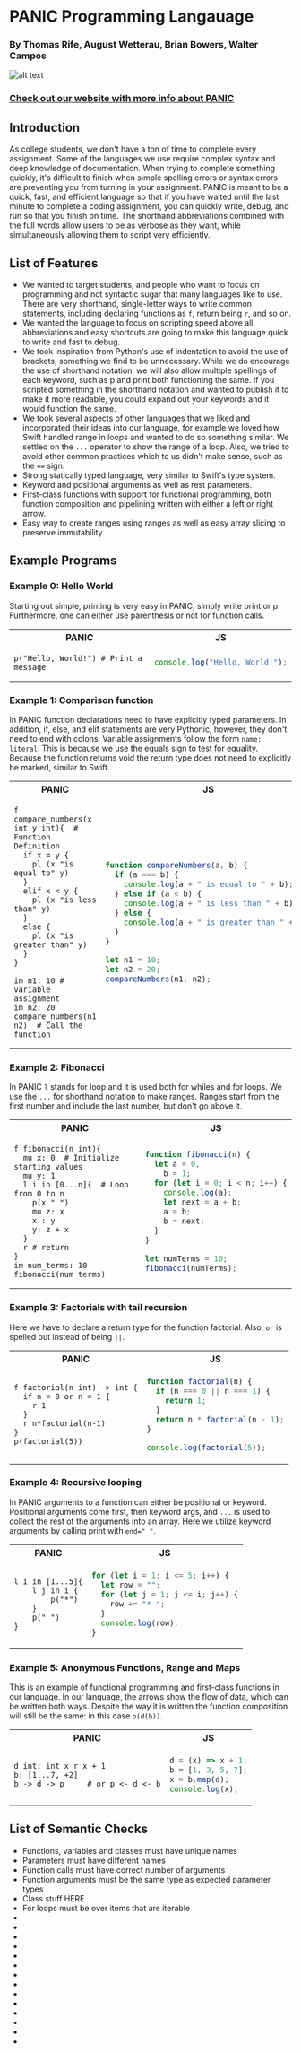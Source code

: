 # PANIC Programming Langauage

### By Thomas Rife, August Wetterau, Brian Bowers, Walter Campos

![alt text](docs/logo.png)

### [Check out our website with more info about PANIC](https://thomas-rife.github.io/PANIC/) 

## Introduction

As college students, we don't have a ton of time to complete every assignment. Some of the languages we use require complex syntax and deep knowledge of documentation. When trying to complete something quickly, it's difficult to finish when simple spelling errors or syntax errors are preventing you from turning in your assignment. PANIC is meant to be a quick, fast, and efficient language so that if you have waited until the last minute to complete a coding assignment, you can quickly write, debug, and run so that you finish on time. The shorthand abbreviations combined with the full words allow users to be as verbose as they want, while simultaneously allowing them to script very efficiently.

## List of Features

- We wanted to target students, and people who want to focus on programming and not syntactic sugar that many languages like to use. There are very shorthand, single-letter ways to write common statements, including declaring functions as `f`, return being `r`, and so on.
- We wanted the language to focus on scripting speed above all, abbreviations and easy shortcuts are going to make this language quick to write and fast to debug.
- We took inspiration from Python's use of indentation to avoid the use of brackets, something we find to be unnecessary. While we do encourage the use of shorthand notation, we will also allow multiple spellings of each keyword, such as p and print both functioning the same. If you scripted something in the shorthand notation and wanted to publish it to make it more readable, you could expand out your keywords and it would function the same.
- We took several aspects of other languages that we liked and incorporated their ideas into our language, for example we loved how Swift handled range in loops and wanted to do so something similar. We settled on the `...` operator to show the range of a loop. Also, we tried to avoid other common practices which to us didn't make sense, such as the `==` sign.
- Strong statically typed language, very similar to Swift's type system.
- Keyword and positional arguments as well as rest parameters.
- First-class functions with support for functional programming, both function composition and pipelining written with either a left or right arrow.
- Easy way to create ranges using ranges as well as easy array slicing to preserve immutability.

## Example Programs

### Example 0: Hello World

Starting out simple, printing is very easy in PANIC, simply write print or p. Furthermore, one can either use parenthesis or not for function calls.

<table>
<tr> <th>PANIC</th><th>JS</th><tr>
</tr>
<td>

```PANIC
p("Hello, World!") # Print a message

```

</td>
<td>

```javascript
console.log("Hello, World!");
```

</td>
</table>

### Example 1: Comparison function

In PANIC function declarations need to have explicitly typed parameters. In addition, if, else, and elif statements are very Pythonic, however, they don't need to end with colons. Variable assignments follow the form `name: literal`. This is because we use the equals sign to test for equality. Because the function returns void the return type does not need to explicitly be marked, similar to Swift.

<table>
<tr> <th>PANIC</th><th>JS</th><tr>
</tr>
<td>

```PANIC
f compare_numbers(x int y int){  # Function Definition
  if x = y {
    pl (x "is equal to" y)
  }
  elif x < y {
    pl (x "is less than" y)
  }
  else {
    pl (x "is greater than" y)
  }
}

im n1: 10 # variable assignment
im n2: 20
compare_numbers(n1 n2)  # Call the function
```

</td>
<td>

```javascript
function compareNumbers(a, b) {
  if (a === b) {
    console.log(a + " is equal to " + b);
  } else if (a < b) {
    console.log(a + " is less than " + b);
  } else {
    console.log(a + " is greater than " + b);
  }
}

let n1 = 10;
let n2 = 20;
compareNumbers(n1, n2);
```

</td>
</table>

### Example 2: Fibonacci

In PANIC `l` stands for loop and it is used both for whiles and for loops. We use the `...` for shorthand notation to make ranges. Ranges start from the first number and include the last number, but don't go above it.

<table>
<tr> <th>PANIC</th><th>JS</th><tr>
</tr>
<td>

```PANIC
f fibonacci(n int){
  mu x: 0  # Initialize starting values
  mu y: 1
  l i in [0...n]{  # Loop from 0 to n 
    p(x " ")
    mu z: x
    x : y
    y: z + x
  }
  r # return
}
im num_terms: 10
fibonacci(num_terms)
```

</td>
<td>

```javascript
function fibonacci(n) {
  let a = 0,
    b = 1;
  for (let i = 0; i < n; i++) {
    console.log(a);
    let next = a + b;
    a = b;
    b = next;
  }
}

let numTerms = 10;
fibonacci(numTerms);
```

</td>
</table>

### Example 3: Factorials with tail recursion

Here we have to declare a return type for the function factorial. Also, `or` is spelled out instead of being `||`.

<table>
<tr> <th>PANIC</th><th>JS</th><tr>
</tr>
<td>

```PANIC
f factorial(n int) -> int {
  if n = 0 or n = 1 {
    r 1 
  }
  r n*factorial(n-1)
}
p(factorial(5))
```

</td>
<td>

```javascript
function factorial(n) {
  if (n === 0 || n === 1) {
    return 1;
  }
  return n * factorial(n - 1);
}

console.log(factorial(5));
```

</td>
</table>

### Example 4: Recursive looping

In PANIC arguments to a function can either be positional or keyword. Positional arguments come first, then keyword args, and `...` is used to collect the rest of the arguments into an array. Here we utilize keyword arguments by calling print with `end=" "`.

<table>
<tr> <th>PANIC</th><th>JS</th><tr>
</tr>
<td>

```PANIC
l i in [1...5]{
	l j in i {
	    p("*")
	}
	p(" ")
}
```

</td>
<td>

```javascript
for (let i = 1; i <= 5; i++) {
  let row = "";
  for (let j = 1; j <= i; j++) {
    row += "* ";
  }
  console.log(row);
}
```

</td>
</table>

### Example 5: Anonymous Functions, Range and Maps

This is an example of functional programming and first-class functions in our language. In our language, the arrows show the flow of data, which can be written both ways. Despite the way it is written the function composition will still be the same: in this case `p(d(b))`.

<table>
<tr> <th>PANIC</th><th>JS</th><tr>
</tr>
<td>

```PANIC
d int: int x r x + 1
b: [1...7, +2]
b -> d -> p     # or p <- d <- b
```

</td>
<td>

```javascript
d = (x) => x + 1;
b = [1, 3, 5, 7];
x = b.map(d);
console.log(x);
```

</td>
</table>


## List of Semantic Checks
- Functions, variables and classes must have unique names
- Parameters must have different names
- Function calls must have correct number of arguments
- Function arguments must be the same type as expected parameter types
- Class stuff HERE
- For loops must be over items that are iterable
- 
-
-
-
-
-
-
-
-
-
-
-
-
-
